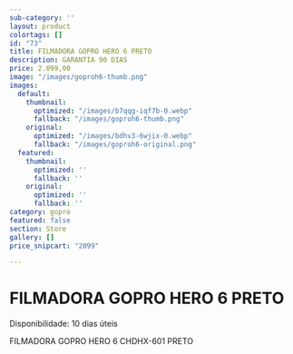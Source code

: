 ```yaml
---
sub-category: ''
layout: product
colortags: []
id: "73"
title: FILMADORA GOPRO HERO 6 PRETO
description: GARANTIA 90 DIAS
price: 2.099,00
image: "/images/goproh6-thumb.png"
images:
  default:
    thumbnail:
      optimized: "/images/b7qqg-iqf7b-0.webp"
      fallback: "/images/goproh6-thumb.png"
    original:
      optimized: "/images/bdhv3-6wjix-0.webp"
      fallback: "/images/goproh6-original.png"
  featured:
    thumbnail:
      optimized: ''
      fallback: ''
    original:
      optimized: ''
      fallback: ''
category: gopro
featured: false
section: Store
gallery: []
price_snipcart: "2099"

---
```

# FILMADORA GOPRO HERO 6 PRETO

Disponibilidade: 10 dias úteis

FILMADORA GOPRO HERO 6 CHDHX-601 PRETO